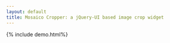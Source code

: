 ```yaml
---
layout: default
title: Mosaico Cropper: a jQuery-UI based image crop widget
---
```

{% include demo.html%}
